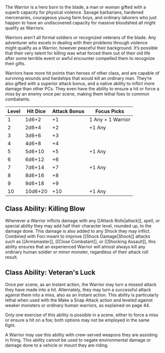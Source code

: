 The Warrior is a hero born to the blade, a man or woman gifted with a superb capacity for physical violence. Savage barbarians, hardened mercenaries, courageous young farm boys, and ordinary laborers who just happen to have an undiscovered capacity for massive bloodshed all might qualify as Warriors. 

Warriors aren’t all formal soldiers or recognized veterans of the blade. Any adventurer who excels in dealing with their problems through violence might qualify as a Warrior, however peaceful their background. It’s possible that their very talent for killing was what forced them out of their old life after some terrible event or awful encounter compelled them to recognize their gifts. 

Warriors have more hit points than heroes of other class, and are capable of surviving wounds and hardships that would kill an ordinary man. They’re also gifted with a superior attack bonus, and a native ability to inflict more damage than other PCs. They even have the ability to ensure a hit or force a miss by an enemy once per scene, making them lethal foes to common combatants.

| Level | Hit Dice | Attack Bonus | Focus Picks       |
| ----- | -------- | ------------ | ----------------- |
| 1     | 1d6+2    | +1           | 1 Any + 1 Warrior |
| 2     | 2d6+4    | +2           | +1 Any            |
| 3     | 3d6+6    | +3           |                   |
| 4     | 4d6+8    | +4           |                   |
| 5     | 5d6+10   | +5           | +1 Any            |
| 6     | 6d6+12   | +6           |                   |
| 7     | 7d6+14   | +7           | +1 Any            |
| 8     | 8d6+16   | +8           |                   |
| 9     | 9d6+18   | +9           |                   |
| 10    | 10d6+20  | +10          | +1 Any            |
## Class Ability: Killing Blow 
Whenever a Warrior inflicts damage with any [[Attack Rolls|attack]], spell, or special ability they may add half their character level, rounded up, to the damage done. This damage is also added to any Shock they may inflict. Combined with Foci meant to improve [[Shock Damage|Shock]] attacks such as [[Armsmaster]], [[Close Combatant]], or [[Shocking Assault]], this ability ensures that an experienced Warrior will almost always kill any ordinary human soldier or minor monster, regardless of their attack roll result.
## Class Ability: Veteran's Luck
Once per scene, as an Instant action, the Warrior may turn a missed attack they have made into a hit. Alternately, they may turn a successful attack against them into a miss, also as an Instant action. This ability is particularly lethal when used with the Make a Snap Attack action and leveled against weaker monsters or ordinary human warriors, as explained on page 44. 

Only one exercise of this ability is possible in a scene, either to force a miss or ensure a hit on a foe; both options may not be employed in the same fight. 

A Warrior may use this ability with crew-served weapons they are assisting in firing. This ability cannot be used to negate environmental damage or damage done to a vehicle or mount they are riding.